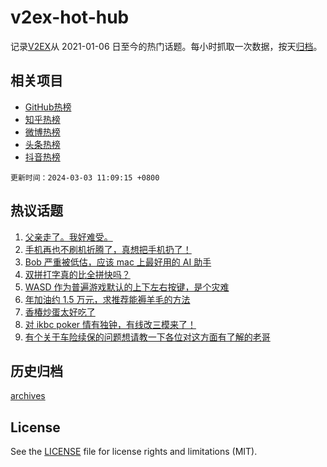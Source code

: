 # v2ex-hot-hub

 记录[V2EX](https://www.v2ex.com/)从 2021-01-06 日至今的热门话题。每小时抓取一次数据，按天[归档](archives)。
 
 ## 相关项目

- [GitHub热榜](https://github.com/lonnyzhang423/github-hot-hub)
- [知乎热榜](https://github.com/lonnyzhang423/zhihu-hot-hub)
- [微博热榜](https://github.com/lonnyzhang423/weibo-hot-hub)
- [头条热榜](https://github.com/lonnyzhang423/toutiao-hot-hub)
- [抖音热榜](https://github.com/lonnyzhang423/douyin-hot-hub)


 `更新时间：2024-03-03 11:09:15 +0800`

## 热议话题

1. [父亲走了。我好难受。](https://www.v2ex.com/t/1020051)
1. [手机再也不刷机折腾了，真想把手机扔了！](https://www.v2ex.com/t/1019996)
1. [Bob 严重被低估，应该 mac 上最好用的 AI 助手](https://www.v2ex.com/t/1019994)
1. [双拼打字真的比全拼快吗？](https://www.v2ex.com/t/1020030)
1. [WASD 作为普遍游戏默认的上下左右按键，是个灾难](https://www.v2ex.com/t/1019987)
1. [年加油约 1.5 万元，求推荐能褥羊毛的方法](https://www.v2ex.com/t/1020083)
1. [香椿炒蛋太好吃了](https://www.v2ex.com/t/1020001)
1. [对 ikbc poker 情有独钟，有线改三模来了！](https://www.v2ex.com/t/1020019)
1. [有个关于车险续保的问题想请教一下各位对这方面有了解的老哥](https://www.v2ex.com/t/1020020)

## 历史归档

[archives](archives)

## License

See the [LICENSE](LICENSE) file for license rights and limitations (MIT).
